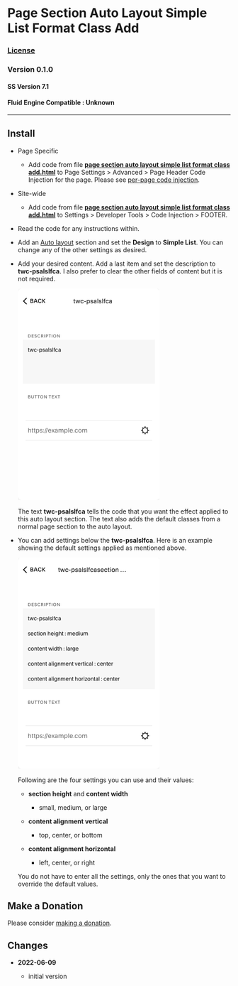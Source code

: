 # Page Section Auto Layout Simple List Format Class Add

### [License][99]

### Version 0.1.0

#### SS Version 7.1

#### Fluid Engine Compatible : Unknown

---

## Install

* Page Specific

  * Add code from file **[page section auto layout simple list format class
    add.html][1]** to Page Settings > Advanced > Page Header Code Injection
    for the page. Please see [per-page code injection][2].
    
* Site-wide

  * Add code from file **[page section auto layout simple list format class
    add.html][1]** to  Settings > Developer Tools > Code Injection > FOOTER.
    
* Read the code for any instructions within.

* Add an [Auto layout][3] section and set the **Design** to **Simple List**. You
  can change any of the other settings as desired.
  
* Add your desired content. Add a last item and set the description to
  **twc-psalslfca**. I also prefer to clear the other fields of content but it
  is not required.
  
  ![basic description](read%20me%20assets/basic%20description.png)
  
  The text **twc-psalslfca** tells the code that you want the effect applied to
  this auto layout section. The text also adds the default classes from a normal
  page section to the auto layout.
  
* You can add settings below the **twc-psalslfca**. Here is an example showing
  the default settings applied as mentioned above.
  
  ![advanced description](read%20me%20assets/advanced%20description.png)
  
  Following are the four settings you can use and their values:
  
  * **section height** and **content width**
  
    * small, medium, or large
    
  * **content alignment vertical**
  
    * top, center, or bottom
    
  * **content alignment horizontal**
  
    * left, center, or right
    
  You do not have to enter all the settings, only the ones that you want to
  override the default values.

## Make a Donation

Please consider [making a donation][4].

## Changes

<!-- * **2022-05-10**

  * support for v7.1 product detail layouts
  * use twcsl
  * bumped version to 0.2.0
  -->
* **2022-06-09**

  * initial version

[1]: page%20section%20auto%20layout%20simple%20list%20format%20class%20add.html#L1
[2]: https://support.squarespace.com/hc/en-us/articles/205815908-Using-code-injection#toc-per-page-code-injection
[3]: https://support.squarespace.com/hc/en-us/articles/360057763852-Auto-layouts
[4]: https://github.com/tomsWebConsulting/twcsl#make-a-donation
[99]: https://github.com/tomsWebConsulting/twcsl/blob/main/LICENSE.txt#L1
